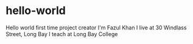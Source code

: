# hello-world
Hello world first time project creator
I'm Fazul Khan
I live at 30 Windlass Street, Long Bay
I teach at Long Bay College
